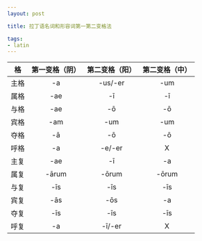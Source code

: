 ```yaml
---
layout: post

title: 拉丁语名词和形容词第一第二变格法

tags:
- latin
---
```

|格|第一变格（阴）|第二变格（阳）|第二变格（中）|
|-|:-:|:-:|:-:|
|主格|-a|-us/-er|-um|
|属格|-ae|-ī|-ī|
|与格|-ae|-ō|-ō|
|宾格|-am|-um|-um|
|夺格|-ā|-ō|-ō|
|呼格|-a|-e/-er|X|
|主复|-ae|-ī|-a|
|属复|-ārum|-ōrum|-ōrum|
|与复|-īs|-īs|-īs|
|宾复|-ās|-ōs|-a|
|夺复|-īs|-īs|-īs|
|呼复|-a|-ī/-er|X|


